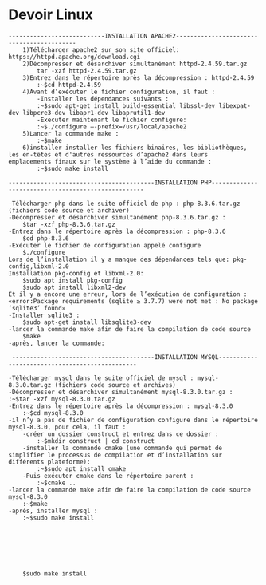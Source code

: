 # Devoir Linux
 	---------------------------INSTALLATION APACHE2------------------------------------------
		1)Télécharger apache2 sur son site officiel: https://httpd.apache.org/download.cgi
		2)Décompresser et désarchiver simultanément httpd-2.4.59.tar.gz
			tar -xzf httpd-2.4.59.tar.gz
		3)Entrez dans le répertoire après la décompression : httpd-2.4.59
			:~$cd httpd-2.4.59
		4)Avant d’exécuter le fichier configuration, il faut :
			-Installer les dépendances suivants :
			:~$sudo apt-get install build-essential libssl-dev libexpat-dev libpcre3-dev libapr1-dev libaprutil1-dev
			-Executer maintenant le fichier configure:
			:~$./configure –-prefix=/usr/local/apache2
		5)Lancer la commande make :
			:~$make
		6)installer installer les fichiers binaires, les bibliothèques, les en-têtes et d'autres ressources d’apache2 dans leurs 	emplacements finaux sur le système à l’aide du commande :
			:~$sudo make install 

	-----------------------------------------INSTALLATION PHP---------------------------------------------------

	-Télécharger php dans le suite officiel de php : php-8.3.6.tar.gz (fichiers code source et archiver)
	-Décompresser et désarchiver simultanément php-8.3.6.tar.gz :
		$tar -xzf php-8.3.6.tar.gz
	-Entrez dans le répertoire après la décompression : php-8.3.6
		$cd php-8.3.6
	-Exécuter le fichier de configuration appelé configure
		$./configure
	Lors de l’installation il y a manque des dépendances tels que: pkg-config,libxml-2.0
	Installation pkg-config et libxml-2.0:
		$sudo apt install pkg-config
		$sudo apt install libxml2-dev
	Et il y a encore une erreur, lors de l’exécution de configuration :
	«error:Package requirements (sqlite ≥ 3.7.7) were not met : No package ‘sqlite3’ found»
	-Installer sqlite3 :
		$sudo apt-get install libsqlite3-dev
	-lancer la commande make afin de faire la compilation de code source
		$make
	-après, lancer la commande:

	 ----------------------------------------INSTALLATION MYSQL-----------------------------------------------

	-Télécharger mysql dans le suite officiel de mysql : mysql-8.3.0.tar.gz (fichiers code source et archives)
	-Décompresser et désarchiver simultanément mysql-8.3.0.tar.gz :
	:~$tar -xzf mysql-8.3.0.tar.gz
	-Entrez dans le répertoire après la décompression : mysql-8.3.0
		:~$cd mysql-8.3.0
	-il n’y a pas de fichier de configuration configure dans le répertoire mysql-8.3.0, pour cela, il faut :
		-créer un dossier construct et entrez dans ce dossier :
			:~$mkdir construct | cd construct
		-installer la commande cmake (une commande qui permet de simplifier le processus de compilation et d’installation sur différents plateforme):
			:~$sudo apt install cmake
		-Puis exécuter cmake dans le répertoire parent :
			:~$cmake ..
	-lancer la commande make afin de faire la compilation de code source mysql-8.3.0
		:~$make
	-après, installer mysql :
		:~$sudo make install







		$sudo make install
